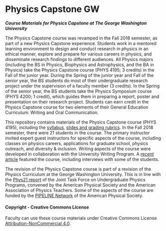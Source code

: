 # Physics Capstone GW
**_Course Materials for Physics Capstone at The George Washington University_**

The Physics Capstone course was revamped in the Fall 2018 semester, as part of a new Physics Capstone experience. Students work in a mentored learning environment to design and conduct research in physics in an ethical manner, explore and prepare for various careers in physics, and disseminate research findings to different audiences. All Physics majors (including the BS in Physics, Biophysics and Astrophysics, and the BA in Physics) take the Physics Capstone course (PHYS 4195; 3 credits) in the Fall of the junior year. During the Spring of the junior year and Fall of the senior year, the BS students do most of their undergraduate research project under the supervision of a faculty member (3 credits). In the Spring of the senior year, the BS students take the Physics Symposium course (PHYS 4200; 1 credit), which guides them in preparing a report, poster and presentation on their research project. Students can earn credit in the Physics Capstone course for two elements of their General Education Curriculum: Writing and Oral Communication.

This repository contains materials of the Physics Capstone course (PHYS 4195), including the [syllabus](Syllabus.md), [slides and grading rubrics](Classes.md). In the Fall 2018 semester, there were 21 students in the course. The primary instructor invited expert guest instructors for specific aspects of the course, including classes on physics careers, applications for graduate school, physics outreach, and diversity & inclusion. Writing aspects of the course were developed in collaboration with the University Writing Program. A [recent article](https://columbian.gwu.edu/physics-professionally-speaking) featured the course, including interviews with some of the students.

The revision of the Physics Capstone course is part of a revision of the Physics Curriculum at the George Washington University. This is in line with the [Phys21 report](https://www.compadre.org/jtupp/) of the Joint Task Force on Undergraduate Physics Programs, convened by the American Physical Society and the American Association of Physics Teachers. Some of the aspects of the course are funded by the [PIPELINE Network](https://www.aps.org/programs/education/innovation/pipeline/index.cfm) of the American Physical Society.

#### Copyright - Creative Commons License

Faculty can use these course materials under Creative Commons License [Attribution-NonCommercial 4.0](https://creativecommons.org/licenses/by-nc/4.0/).
